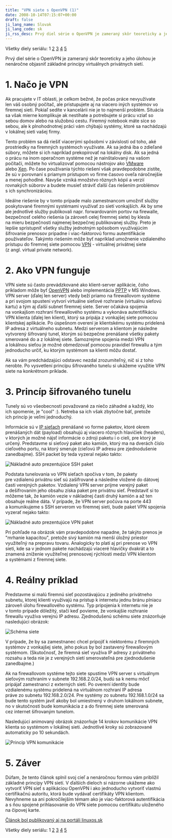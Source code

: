 ```yaml
---
title: "VPN siete s OpenVPN (1)"
date: 2008-10-14T07:15:07+00:00
draft: false
ji_lang_name: Slovak
ji_lang_code: sk
ji_rss_desc: Prvý diel série o OpenVPN je zameraný skôr teoreticky a jeho úlohou je nenáročne objasniť základné princípy virtuálnych privátnych sietí.
---
```


Všetky diely seriálu: 
1 
[2](/vpn-siete-s-openvpn-2/) 
[3](/vpn-siete-s-openvpn-3/) 
[4](/vpn-siete-s-openvpn-4/) 
[5](/vpn-siete-s-openvpn-5/)

Prvý diel série o OpenVPN je zameraný skôr teoreticky a jeho úlohou je nenáročne objasniť základné princípy virtuálnych privátnych sietí.

# 1. Načo je VPN

Ak pracujete v IT oblasti, je celkom bežné, že počas práce nevyužívate len váš osobný počítač, ale pristupujete aj na viacero iných systémov vo firemnej sieti. 
Pokiaľ sedíte v kancelárii nie je to najmenší problém. 
Situácia sa však mierne komplikuje ak nestíhate a potrebujete si prácu vziať so sebou domov alebo na služobnú cestu. 
Firemný notebook máte síce so sebou, ale k plnohodnotnej práci vám chýbajú systémy, ktoré sa nachádzajú v lokálnej sieti vašej firmy.

Tento problém sa dá riešiť viacerými spôsobmi v závislosti od toho, aké prostriedky na firemných systémoch využívate. 
Ak sa jedná iba o zdieľané súbory, môžete si ich napríklad prekopírovať na lokálny disk. 
Ak sa jedná o prácu na inom operačnom systéme než je nainštalovaný na vašom počítači, môžete ho virtualizovať pomocou nástrojov ako [VMware][1] alebo [Xen][2]. 
Po čase používania týchto riešení však pravdepodobne zistíte, že sú v porovnaní s priamym prístupom vo firme časovo oveľa náročnejšie a menej pohodlné. 
Navyše vzniká množstvo rôznych kópií a verzií rovnakých súborov a budete musieť stráviť ďalší čas riešením problémov s ich synchronizáciou.

Ideálne riešenie by v tomto prípade malo zamestnancom umožniť služby poskytované firemnými systémami využívať zo sietí vonkajších. 
Ak by sme ale jednotlivé služby publikovali napr. forwardovaním portov na firewalle, bezpečnosť celého riešenia (a zároveň celej firemnej siete) by klesla na mieru bezpečnosti najmenej bezpečnej publikovanej služby. 
Preto je lepšie sprístupniť všetky služby jednotným spôsobom využívajúcim šifrovanie prenosov prípadne i viac-faktorovú formu autentifikácie používateľov. 
Takýmto riešením môže byť napríklad umožnenie vzdialeného prístupu do firemnej siete pomocou [VPN][3] - virtuálnej privátnej siete (z angl. virtual private network).

# 2. Ako VPN funguje

VPN siete sú často prevádzkované ako klient-server aplikácie, čoho príkladom môže byť [OpenVPN][4] alebo implementácia [PPTP][5] v MS Windows. 
VPN server (ďalej len server) vtedy beží priamo na firewallovom systéme a pri svojom spustení vytvorí virtuálne sieťové rozhranie (virtuálnu sieťovú kartu) a tým aj ďalší subnet firemnej siete. 
Server očakáva spojenia na vonkajšom rozhraní firewallového systému a vykonáva autentifikáciu VPN klienta (ďalej len klient), ktorý sa pripája z vonkajšej siete pomocou klientskej aplikácie. 
Po úspešnom overení je klientskému systému pridelená IP adresa z virtuálneho subnetu. 
Medzi serverom a klientom je následne vytvorený šifrovaný tunel, ktorým sú bezpečne prenášané všetky pakety smerované do a z lokálnej siete. 
Samozrejme spojenia medzi VPN a lokálnou sieťou je možné obmedzovať pomocou pravidiel firewallu a tým jednoducho určiť, ku ktorým systémom sa klienti môžu dostať.

Ak sa vám predchádzajúci odstavec nezdal zrozumiteľný, nič si z toho nerobte. 
Po vysvetlení princípu šifrovaného tunelu si ukážeme využitie VPN siete na konkrétnom príklade.

# 3. Princíp šifrovaného tunelu

Tunely sú vo všeobecnosti považované za niečo záhadné a každý, kto ich spomenie, je "cool" :). 
Netreba sa ich však zbytočne báť, pretože ich princíp je veľmi jednoduchý.

Informácie sú v [IP sieťach][6] prenášané vo forme paketov, ktoré okrem prenášaných dát (payload) obsahujú aj viacero rôznych hlavičiek (headers), v ktorých je možné nájsť informácie o zdroji paketu i o cieli, pre ktorý je určený. 
Predstavme si sieťový paket ako kamión, ktorý ma na dverách číslo cieľového portu, na ktorý smeruje (cieľovú IP adresu pre zjednodušenie zanedbajme). 
SSH packet by teda vyzeral nejako takto:

![Nákladné auto prezentujúce SSH paket](paket.png)

Podstata tunelovania vo VPN sieťach spočíva v tom, že pakety pre vzdialenú privátnu sieť sú zašifrované a následne vložené do dátovej časti verejných paketov. 
Vzdialený VPN server prijme verejný paket a dešifrovaním jeho obsahu získa paket pre privátnu sieť. 
Predstaviť si to môžeme tak, že kamión vezie v nákladnej časti druhý kamión a až ten obsahuje reálne dáta. 
V prípade, že VPN server počúva na porte 443 a komunikujeme s SSH serverom vo firemnej sieti, bude paket VPN spojenia vyzerať nejako takto:

![Nákladné auto prezentujúce VPN paket](vpn_paket.png)

Pri pohľade na obrázok vám pravdepodobne napadne, že takýto prenos je "mrhanie kapacitou", pretože sivý kamión má menší úložný priestor využiteľný na prepravu tovaru. 
Analogicky to platí aj pri prenose vo VPN sieti, kde sa v jednom pakete nachádzajú viaceré hlavičky dvakrát a to znamená zníženie využiteľnej prenosovej rýchlosti medzi VPN klientom a systémami z firemnej siete.

# 4. Reálny príklad

Predstavme si malú firemnú sieť pozostávajúcu z jediného privátneho subnetu, ktorej klienti využívajú na prístup k internetu jednu bránu plniacu zároveň úlohu firewallového systému. 
Typ pripojenia k internetu nie je v tomto prípade dôležitý, stačí keď povieme, že vonkajšie rozhranie firewallu využíva verejnú IP adresu. 
Zjednodušenú schému siete znázorňuje nasledujúci obrázok:

![Schéma siete](network1.png)

V prípade, že by sa zamestnanec chcel pripojiť k niektorému z firemných systémov z vonkajšej siete, jeho pokus by bol zastavený firewallovým systémom. 
(Skutočnosť, že firemná sieť využíva IP adresy z privátneho rozsahu a teda nie je z verejných sietí smerovateľná pre zjednodušenie zanedbajme.)

Ak na firewallovom systéme tejto siete spustíme VPN server s virtuálnym sieťovým rozhraním v subnete 192.168.2.0/24, budú sa k nemu môcť pripájať zamestnanci z externých sietí. 
Po overení identity bude vzdialenému systému pridelená na virtuálnom rozhraní IP adresa práve zo subnetu 192.168.2.0/24. 
Pre systémy zo subnetu 192.168.1.0/24 sa bude tento systém javiť akoby bol umiestnený v druhom lokálnom subnete, no v skutočnosti bude komunikácia z a do firemnej siete smerovaná cez internet šifrovaným tunelom.

Nasledujúci animovaný obrázok znázorňuje 14 krokov komunikácie VPN klienta so systémom v lokálnej sieti. 
Jednotlivé kroky sú zobrazované automaticky po 10 sekundách.

![Princíp VPN komunikácie](network2.gif)

# 5. Záver

Dúfam, že tento článok splnil svoj cieľ a nenáročnou formou vám priblížil základné princípy VPN sietí. 
V ďalších dieloch si názorne ukážeme ako vytvoriť VPN sieť s aplikáciou OpenVPN i ako jednoducho vytvoriť vlastnú certifikačnú autoritu, ktorá bude vydávať certifikáty VPN klientom. 
Nevyhneme sa ani pokročilejším témam ako je viac-faktorová autentifikácia a s ňou spojené prihlasovanie do VPN siete pomocou certifikátu uloženého na čipovej karte.

[Článok bol publikovaný aj na portáli linuxos.sk][7]

Všetky diely seriálu: 
1 
[2](/vpn-siete-s-openvpn-2/) 
[3](/vpn-siete-s-openvpn-3/) 
[4](/vpn-siete-s-openvpn-4/) 
[5](/vpn-siete-s-openvpn-5/)


[1]: https://www.vmware.com/
[2]: https://en.wikipedia.org/wiki/Xen
[3]: https://en.wikipedia.org/wiki/Virtual_private_network
[4]: https://openvpn.net/
[5]: https://en.wikipedia.org/wiki/Point-to-Point_Tunneling_Protocol
[6]: https://en.wikipedia.org/wiki/Internet_Protocol
[7]: https://linuxos.sk/clanok/vpn-siete-s-openvpn-1/
